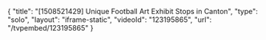 {
    "title": "[1508521429] Unique Football Art Exhibit Stops in Canton",
    "type": "solo",
    "layout": "iframe-static",
    "videoId": "123195865",
    "url": "\/tvpembed\/123195865"
}